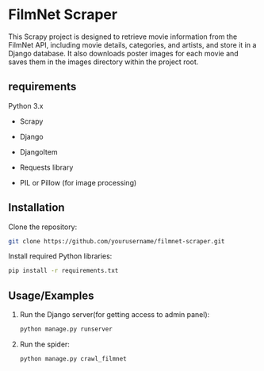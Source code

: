 # FilmNet Scraper

This Scrapy project is designed to retrieve movie information from the FilmNet API, including movie details, categories, and artists, and store it in a Django database. It also downloads poster images for each movie and saves them in the images directory within the project root.

## requirements

Python 3.x

- Scrapy

- Django

- DjangoItem

- Requests library

- PIL or Pillow (for image processing)

## Installation

Clone the repository:

```bash
git clone https://github.com/yourusername/filmnet-scraper.git
```

Install required Python libraries:

```bash
pip install -r requirements.txt
```

## Usage/Examples

1. Run the Django server(for getting access to admin panel):

   ```bash
   python manage.py runserver
   ```

2. Run the spider:

   ```bash
   python manage.py crawl_filmnet
   ```
